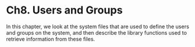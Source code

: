 # Ch8. Users and Groups
In this chapter, we look at the system files that are used to define the users and groups on the system, and then describe the library functions used to retrieve information from these files.


